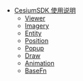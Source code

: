 <!--
 * @Author:
 * @Date: 2023-03-21 16:23:07
 * @LastEditTime: 2023-05-05 17:51:57
 * @LastEditors: Please set LastEditors
 * @Description:
-->

- [CesiumSDK 使用说明](docs/CesiumSDK/README)
  - [Viewer](docs/CesiumSDK/Viewer)
  - [Imagery](docs/CesiumSDK/Imagery)
  - [Entity](docs/CesiumSDK/Entity)
  - [Position](docs/CesiumSDK/Position)
  - [Popup](docs/CesiumSDK/Popup)
  - [Draw](docs/CesiumSDK/Draw)
  - [Animation](docs/CesiumSDK/Animation)
  - [BaseFn](docs/CesiumSDK/BaseFn)

